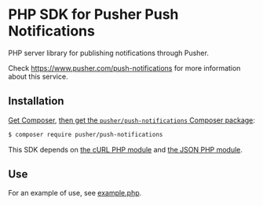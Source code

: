 # PHP SDK for Pusher Push Notifications

PHP server library for publishing notifications through Pusher.

Check https://www.pusher.com/push-notifications for more information about this service.

## Installation

[Get Composer](http://getcomposer.org/),
[then get the `pusher/push-notifications` Composer package](https://packagist.org/packages/pusher/push-notifications):

```bash
$ composer require pusher/push-notifications
```

This SDK depends on [the cURL PHP module](http://php.net/manual/en/curl.installation.php)
and [the JSON PHP module](http://php.net/manual/en/json.installation.php).

## Use

For an example of use,
see [example.php](https://github.com/pusher/push-notifications-php/blob/master/example.php).
